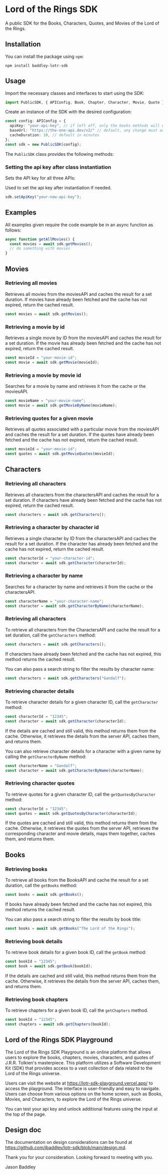 # Lord of the Rings SDK

A public SDK for the Books, Characters, Quotes, and Movies of the Lord of the Rings.

## Installation

You can install the package using `npm`:

```
npm install baddley-lotr-sdk
```

## Usage

Import the necessary classes and interfaces to start using the SDK:

```typescript
import PublicSDK, { APIConfig, Book, Chapter, Character, Movie, Quote } from "baddley-lotr-sdk";
```

Create an instance of the SDK with the desired configuration:

```typescript
const config: APIConfig = {
  apiKey: "your-api-key", // if left off, only the books methods will work
  baseUrl: "https://the-one-api.dev/v2/" // default, any change must adhere to this schema in order to work,
  cacheDuration: 10, // default in minutes
};
const sdk = new PublicSDK(config);
```

The `PublicSDK` class provides the following methods:

### Setting the api key after class instantiation

Sets the API key for all three APIs:

Used to set the api key after instantiation if needed.

```typescript
sdk.setApiKey("your-new-api-key");
```

## Examples

All examples given require the code example be in an async function as follows:

```typescript
async function getAllMovies() {
  const movies = await sdk.getMovies();
  // do something with movies
}
```

## Movies

### Retrieving all movies

Retrieves all movies from the moviesAPI and caches the result for a set duration. If movies have already been fetched and the cache has not expired, return the cached result.

```typescript
const movies = await sdk.getMovies();
```

### Retrieving a movie by id

Retrieves a single movie by ID from the moviesAPI and caches the result for a set duration. If the movie has already been fetched and the cache has not expired, return the cached result.

```typescript
const movieId = "your-movie-id";
const movie = await sdk.getMovie(movieId);
```

### Retrieving a movie by movie id

Searches for a movie by name and retrieves it from the cache or the moviesAPI.

```typescript
const movieName = "your-movie-name";
const movie = await sdk.getMovieByName(movieName);
```

### Retrieving quotes for a given movie

Retrieves all quotes associated with a particular movie from the moviesAPI and caches the result for a set duration. If the quotes have already been fetched and the cache has not expired, return the cached result.

```typescript
const movieId = "your-movie-id";
const quotes = await sdk.getMovieQuotes(movieId);
```

## Characters

### Retrieving all characters

Retrieves all characters from the charactersAPI and caches the result for a set duration. If characters have already been fetched and the cache has not expired, return the cached result.

```typescript
const characters = await sdk.getCharacters();
```

### Retrieving a character by character id

Retrieves a single character by ID from the charactersAPI and caches the result for a set duration. If the character has already been fetched and the cache has not expired, return the cached result.

```typescript
const characterId = "your-character-id";
const character = await sdk.getCharacter(characterId);
```

### Retrieving a character by name

Searches for a character by name and retrieves it from the cache or the charactersAPI.

```typescript
const characterName = "your-character-name";
const character = await sdk.getCharacterByName(characterName);
```

### Retrieving all characters

To retrieve all characters from the CharactersAPI and cache the result for a set duration, call the `getCharacters` method:

```typescript
const characters = await sdk.getCharacters();
```

If characters have already been fetched and the cache has not expired, this method returns the cached result.

You can also pass a search string to filter the results by character name:

```typescript
const characters = await sdk.getCharacters("Gandalf");
```

### Retrieving character details

To retrieve character details for a given character ID, call the `getCharacter` method:

```typescript
const characterId = "12345";
const character = await sdk.getCharacter(characterId);
```

If the details are cached and still valid, this method returns them from the cache. Otherwise, it retrieves the details from the server API, caches them, and returns them.

You can also retrieve character details for a character with a given name by calling the `getCharacterByName` method:

```typescript
const characterName = "Gandalf";
const character = await sdk.getCharacterByName(characterName);
```

### Retrieving character quotes

To retrieve quotes for a given character ID, call the `getQuotesByCharacter` method:

```typescript
const characterId = "12345";
const quotes = await sdk.getQuotesByCharacter(characterId);
```

If the quotes are cached and still valid, this method returns them from the cache. Otherwise, it retrieves the quotes from the server API, retrieves the corresponding character and movie details, maps them together, caches them, and returns them.

## Books

### Retrieving books

To retrieve all books from the BooksAPI and cache the result for a set duration, call the `getBooks` method:

```typescript
const books = await sdk.getBooks();
```

If books have already been fetched and the cache has not expired, this method returns the cached result.

You can also pass a search string to filter the results by book title:

```typescript
const books = await sdk.getBooks("The Lord of the Rings");
```

### Retrieving book details

To retrieve book details for a given book ID, call the `getBook` method:

```typescript
const bookId = "12345";
const book = await sdk.getBook(bookId);
```

If the details are cached and still valid, this method returns them from the cache. Otherwise, it retrieves the details from the server API, caches them, and returns them.

### Retrieving book chapters

To retrieve chapters for a given book ID, call the `getChapters` method.

```typescript
const bookId = "12345";
const chapters = await sdk.getChapters(bookId);
```

## Lord of the Rings SDK Playground

The Lord of the Rings SDK Playground is an online platform that allows users to explore the books, chapters, movies, characters, and quotes of J.R.R. Tolkien's masterpiece. This platform utilizes a Software Development Kit (SDK) that provides access to a vast collection of data related to the Lord of the Rings universe.

Users can visit the website at https://lotr-sdk-playground.vercel.app/ to access the playground. The interface is user-friendly and easy to navigate. Users can choose from various options on the home screen, such as Books, Movies, and Characters, to explore the Lord of the Rings universe.

You can test your api key and unlock additional features using the input at the top of the page.

## Design doc

The documentation on design considerations can be found at https://github.com/jbaddley/lotr-sdk/blob/main/design.md.

Thank you for your consideration. Looking forward to meeting with you.

Jason Baddley

